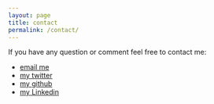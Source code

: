 ```yaml
---
layout: page
title: contact
permalink: /contact/
---
```




If you have any question or comment feel free to contact me:

- [email me](mailto:martins.frolovs@gmail.com)
- [my twitter](https://twitter.com/martins_frolovs)
- [my github](https://github.com/mf1024)
- [my Linkedin](https://www.linkedin.com/in/martins-frolovs-796b0018/)
